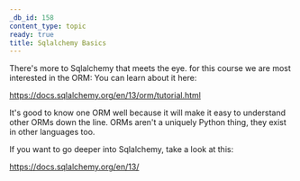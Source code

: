```yaml
---
_db_id: 158
content_type: topic
ready: true
title: Sqlalchemy Basics
---
```


There's more to Sqlalchemy that meets the eye. for this course we are most interested in the ORM: You can learn about it here:

https://docs.sqlalchemy.org/en/13/orm/tutorial.html

It's good to know one ORM well because it will make it easy to understand other ORMs down the line. ORMs aren't a uniquely Python thing, they exist in other languages too.

If you want to go deeper into Sqlalchemy, take a look at this:

https://docs.sqlalchemy.org/en/13/